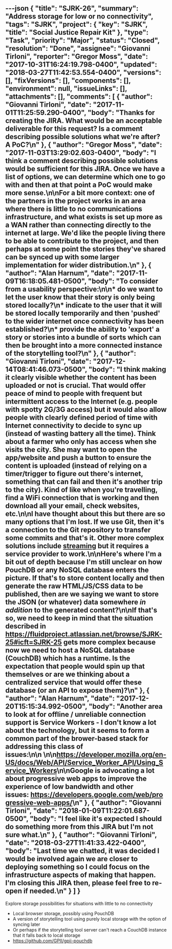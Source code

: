 ---json
{
  "title": "SJRK-26",
  "summary": "Address storage for low or no connectivity",
  "tags": "SJRK",
  "project": {
    "key": "SJRK",
    "title": "Social Justice Repair Kit"
  },
  "type": "Task",
  "priority": "Major",
  "status": "Closed",
  "resolution": "Done",
  "assignee": "Giovanni Tirloni",
  "reporter": "Gregor Moss",
  "date": "2017-10-31T16:24:19.798-0400",
  "updated": "2018-03-27T11:42:53.554-0400",
  "versions": [],
  "fixVersions": [],
  "components": [],
  "environment": null,
  "issueLinks": [],
  "attachments": [],
  "comments": [
    {
      "author": "Giovanni Tirloni",
      "date": "2017-11-01T11:25:59.290-0400",
      "body": "Thanks for creating the JIRA. What would be an acceptable deliverable for this request? Is a comment describing possible solutions what we're after? A PoC?\n"
    },
    {
      "author": "Gregor Moss",
      "date": "2017-11-03T13:29:02.603-0400",
      "body": "I think a comment describing possible solutions would be sufficient for this JIRA. Once we have a list of options, we can determine which one to go with and then at that point a PoC would make more sense.\n\nFor a bit more context: one of the partners in the project works in an area where there is little to no communications infrastructure, and what exists is set up more as a WAN rather than connecting directly to the internet at large. We'd like the people living there to be able to contribute to the project, and then perhaps at some point the stories they've shared can be synced up with some larger implementation for wider distribution.\n"
    },
    {
      "author": "Alan Harnum",
      "date": "2017-11-09T16:18:05.481-0500",
      "body": "To consider from a usability perspective:\n\n* do we want to let the user know that their story is only being stored locally?\n* indicate to the user that it will be stored locally temporarily and then 'pushed' to the wider internet once connectivity has been established?\n* provide the ability to 'export' a story or stories into a bundle of sorts which can then be brought into a more connected instance of the storytelling tool?\n"
    },
    {
      "author": "Giovanni Tirloni",
      "date": "2017-12-14T08:41:46.073-0500",
      "body": "I think making it clearly visible whether the content has been uploaded or not is crucial. That would offer peace of mind to people with frequent but intermittent access to the Internet (e.g. people with spotty 2G/3G access) but it would also allow people with clearly defined period of time with Internet connectivity to decide to sync up (instead of wasting battery all the time). Think about a farmer who only has access when she visits the city. She may want to open the app/website and push a button to ensure the content is uploaded (instead of relying on a timer/trigger to figure out there's internet, something that can fail and then it's another trip to the city). Kind of like when you're travelling, find a WiFi connection that is working and then download all your email, check websites, etc.\n\nI have thought about this but there are so many options that I'm lost. If we use Git, then it's a connection to the Git repository to transfer some commits and that's it. Other more complex solutions include [streaming](https://cloud.google.com/solutions/architecture/real-time-stream-processing-iot) but it requires a service provider to work.\n\nHere's where I'm a bit out of depth because I'm still unclear on how PouchDB or any NoSQL database enters the picture. If that's to store content locally and then generate the raw HTML/JS/CSS data to be published, then are we saying we want to store the JSON (or whatever) data somewhere *in addition* to the generated content?\n\nIf that's so, we need to keep in mind that the situation described in <https://fluidproject.atlassian.net/browse/SJRK-25#icft=SJRK-25> gets more complex because now we need to host a NoSQL database (CouchDB) which has a runtime. Is the expectation that people would spin up that themselves or are we thinking about a centralized service that would offer these database (or an API to expose them)?\n"
    },
    {
      "author": "Alan Harnum",
      "date": "2017-12-20T15:15:34.992-0500",
      "body": "Another area to look at for offline / unreliable connection support is Service Workers - I don't know a lot about the technology, but it seems to form a common part of the brower-based stack for addressing this class of issues:\n\n \n\n<https://developer.mozilla.org/en-US/docs/Web/API/Service_Worker_API/Using_Service_Workers>\n\nGoogle is advocating a lot about progressive web apps to improve the experience of low bandwidth and other issues: <https://developers.google.com/web/progressive-web-apps/>\n"
    },
    {
      "author": "Giovanni Tirloni",
      "date": "2018-01-09T11:22:01.687-0500",
      "body": "I feel like it's expected I should do something more from this JIRA but I'm not sure what.\n"
    },
    {
      "author": "Giovanni Tirloni",
      "date": "2018-03-27T11:41:33.422-0400",
      "body": "Last time we chatted, it was decided I would be involved again we are closer to deploying something so I could focus on the infrastructure aspects of making that happen. I'm closing this JIRA then, please feel free to re-open if needed.\n"
    }
  ]
}
---
Explore storage possibilities for situations with little to no connectivity

* Local browser storage, possibly using PouchDB
* A version of storytelling tool using purely local storage with the option of syncing later
* Or perhaps if the storytelling tool server can't reach a CouchDB instance that it falls back to local storage
* <https://github.com/GPII/gpii-pouchdb>

        